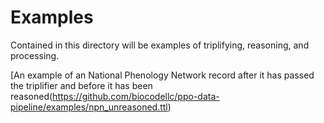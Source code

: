 # Examples

Contained in this directory will be examples of triplifying, reasoning, and processing. 

[An example of an National Phenology Network record after it has passed the triplifier and before it has been reasoned(https://github.com/biocodellc/ppo-data-pipeline/examples/npn_unreasoned.ttl)
